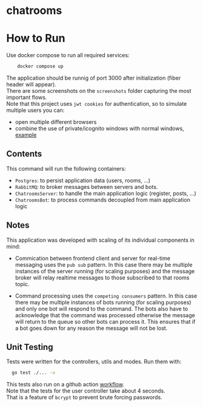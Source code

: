 # chatrooms

# How to Run

Use docker compose to run all required services:

```sh
    docker compose up
```

The application should be runnig of port 3000 after initialization (fiber header will appear).   
There are some screenshots on the `screenshots` folder capturing the most important flows.      
Note that this project uses `jwt cookies` for authentication, so to simulate multiple users you can:    
- open multiple different browsers 
- combine the use of private/icognito windows with normal windows, [example](./screenshots//live-chat.gif)

## Contents
This command will run the following containers:

- `Postgres`: to persist application data (users, rooms, ...)
- `RabbitMQ`: to broker messages between servers and bots.
- `ChatroomsServer`: to handle the main application logic (register, posts, ...)
- `ChatroomsBot`: to process commands decoupled from main application logic

## Notes
This application was developed with scaling of its individual components in mind:

- Commication between frontend client and server for real-time messaging uses
  the `pub sub` pattern. In this case there may be multiple instances of the
  server running (for scaling purposes) and the message broker will relay 
  realtime messages to those subscribed to that rooms topic.

- Command processing uses the `competing consumers` pattern. In this case there
  may be multiple instances of bots running (for scaling purposes) and
  only one bot will respond to the command. The bots also have to acknowledge
  that the command was processed otherwise the message will return to the queue
  so other bots can process it. This ensures that if a bot goes down for any
  reason the message will not be lost.

## Unit Testing

Tests were written for the controllers, utils and modes. Run them with:

```sh
  go test ./... -v
```
This tests also run on a github action [workflow](./.github/workflows/test.yml).   
Note that the tests for the user controller take about 4 seconds.   
That is a feature of `bcrypt` to prevent brute forcing passwords.